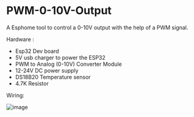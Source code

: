 # PWM-0-10V-Output

A Esphome tool to control a 0-10V output with the help of a PWM signal.

Hardware : 
 - Esp32 Dev board 
 - 5V usb charger to power the ESP32
 - PWM to Analog (0-10V) Converter Module
 - 12-24V DC power supply 
 - DS18B20 Temperature sensor
 - 4.7K Resistor

Wiring:

![image](https://user-images.githubusercontent.com/45521085/215286674-6ba8d0c6-d738-4ba1-b80d-3bd5c99d6ad5.png)

